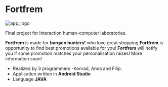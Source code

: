 # Fortfrem

![app_logo](https://user-images.githubusercontent.com/61236736/82936966-a70ce000-9f8f-11ea-8a6a-1bbefe51c264.png)

Final project for Interaction human-computer laboratories. 

**Fortfrem** is made for  **bargain hunters!** who love great shopping
**Fortfrem** is opportunity to find best promotions available for you!
**Fortfrem** will notify you if some promotion matches your personalisation raises!
More information soon! 

 * Realized by 3 programmers -Konrad, Anna and Filip.
 * Application written in **Android Studio**
 * Language **JAVA**
 

